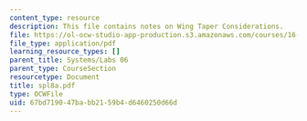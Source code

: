 ```yaml
---
content_type: resource
description: This file contains notes on Wing Taper Considerations.
file: https://ol-ocw-studio-app-production.s3.amazonaws.com/courses/16-01-unified-engineering-i-ii-iii-iv-fall-2005-spring-2006/67bd719047babb2159b4d6460250d66d_spl8a.pdf
file_type: application/pdf
learning_resource_types: []
parent_title: Systems/Labs 06
parent_type: CourseSection
resourcetype: Document
title: spl8a.pdf
type: OCWFile
uid: 67bd7190-47ba-bb21-59b4-d6460250d66d
---
```

